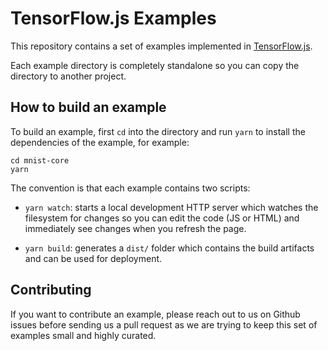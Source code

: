 # TensorFlow.js Examples

This repository contains a set of examples implemented in
[TensorFlow.js](http://js.tensorflow.org).

Each example directory is completely standalone so you can copy the directory
to another project.

## How to build an example

To build an example, first `cd` into the directory and run `yarn` to install
the dependencies of the example, for example:

```
cd mnist-core
yarn
```

The convention is that each example contains two scripts:

- `yarn watch`: starts a local development HTTP server which watches the
filesystem for changes so you can edit the code (JS or HTML) and immediately
see changes when you refresh the page.

- `yarn build`: generates a `dist/` folder which contains the build artifacts and
can be used for deployment.

## Contributing

If you want to contribute an example, please reach out to us on Github issues
before sending us a pull request as we are trying to keep this set of examples
small and highly curated.
